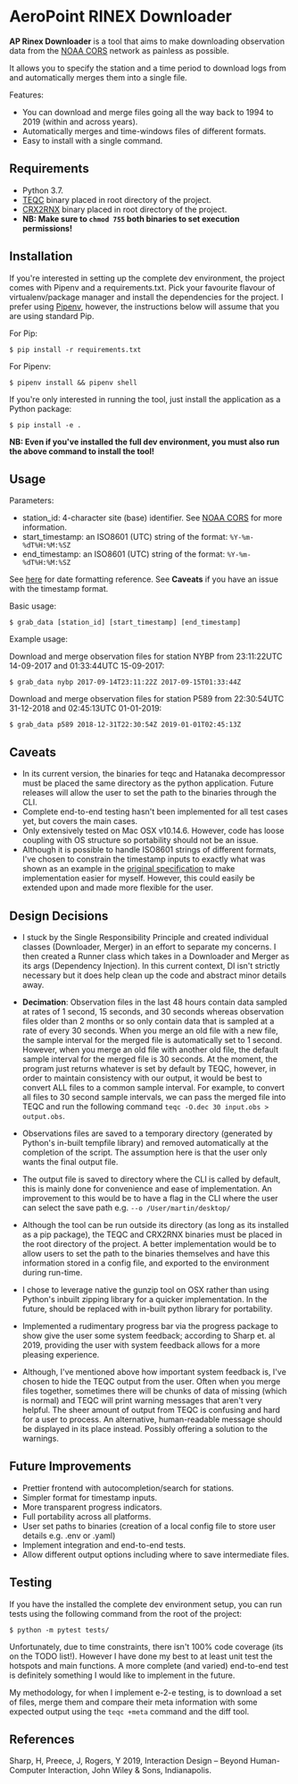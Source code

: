 # AeroPoint RINEX Downloader

**AP Rinex Downloader** is a tool that aims to make downloading observation data from the [NOAA CORS](http://geodesy.noaa.gov/CORS/) network as painless as possible.

It allows you to specify the station and a time period to download logs from and automatically merges them into a single file.

Features:

- You can download and merge files going all the way back to 1994 to 2019 (within and across years).
- Automatically merges and time-windows files of different formats.
- Easy to install with a single command.

## Requirements

- Python 3.7.
- [TEQC](https://www.unavco.org/software/data-processing/teqc/teqc.html) binary placed in root directory of the project.
- [CRX2RNX](http://terras.gsi.go.jp/ja/crx2rnx.html) binary placed in root directory of the project.
- **NB: Make sure to `chmod 755` both binaries to set execution permissions!**

## Installation

If you're interested in setting up the complete dev environment, the project comes with Pipenv and a requirements.txt. Pick your favourite flavour of virtualenv/package manager and install the dependencies for the project. I prefer using [Pipenv](https://github.com/pypa/pipenv), however, the instructions below will assume that you are using standard Pip.

For Pip:

`$ pip install -r requirements.txt`

For Pipenv:

`$ pipenv install && pipenv shell`

If you're only interested in running the tool, just install the application as a Python package:

`$ pip install -e .`

**NB: Even if you've installed the full dev environment, you must also run the above command to install the tool!**

## Usage

Parameters:

- station_id: 4-character site (base) identifier. See [NOAA CORS](http://geodesy.noaa.gov/CORS/) for more information.
- start_timestamp: an ISO8601 (UTC) string of the format: `%Y-%m-%dT%H:%M:%SZ`
- end_timestamp: an ISO8601 (UTC) string of the format: `%Y-%m-%dT%H:%M:%SZ`

See [here](http://strftime.org/) for date formatting reference. See **Caveats** if you have an issue with the timestamp format.

Basic usage:

`$ grab_data [station_id] [start_timestamp] [end_timestamp]`

Example usage:

Download and merge observation files for station NYBP from 23:11:22UTC 14-09-2017 and 01:33:44UTC 15-09-2017:

`$ grab_data nybp 2017-09-14T23:11:22Z 2017-09-15T01:33:44Z`

Download and merge observation files for station P589 from 22:30:54UTC 31-12-2018 and 02:45:13UTC 01-01-2019:

`$ grab_data p589 2018-12-31T22:30:54Z 2019-01-01T02:45:13Z`

## Caveats

- In its current version, the binaries for teqc and Hatanaka decompressor must be placed the same directory as the python application. Future releases will allow the user to set the path to the binaries through the CLI.
- Complete end-to-end testing hasn't been implemented for all test cases yet, but covers the main cases.
- Only extensively tested on Mac OSX v10.14.6. However, code has loose coupling with OS structure so portability should not be an issue.
- Although it is possible to handle ISO8601 strings of different formats, I've chosen to constrain the timestamp inputs to exactly what was shown as an example in the [original specification](https://github.com/PropellerAero/aeropoint-programming-challenge) to make implementation easier for myself. However, this could easily be extended upon and made more flexible for the user.

## Design Decisions

- I stuck by the Single Responsibility Principle and created individual classes (Downloader, Merger) in an effort to separate my concerns. I then created a Runner class which takes in a Downloader and Merger as its args (Dependency Injection). In this current context, DI isn't strictly necessary but it does help clean up the code and abstract minor details away.

- **Decimation**: Observation files in the last 48 hours contain data sampled at rates of 1 second, 15 seconds, and 30 seconds whereas observation files older than 2 months or so only contain data that is sampled at a rate of every 30 seconds. When you merge an old file with a new file, the sample interval for the merged file is automatically set to 1 second. However, when you merge an old file with another old file, the default sample interval for the merged file is 30 seconds. At the moment, the program just returns whatever is set by default by TEQC, however, in order to maintain consistency with our output, it would be best to convert ALL files to a common sample interval. For example, to convert all files to 30 second sample intervals, we can pass the merged file into TEQC and run the following command `teqc -O.dec 30 input.obs > output.obs`.

- Observations files are saved to a temporary directory (generated by Python's in-built tempfile library) and removed automatically at the completion of the script. The assumption here is that the user only wants the final output file.

- The output file is saved to directory where the CLI is called by default, this is mainly done for convenience and ease of implementation. An improvement to this would be to have a flag in the CLI where the user can select the save path e.g. `--o /User/martin/desktop/`

- Although the tool can be run outside its directory (as long as its installed as a pip package), the TEQC and CRX2RNX binaries must be placed in the root directory of the project. A better implementation would be to allow users to set the path to the binaries themselves and have this information stored in a config file, and exported to the environment during run-time.

- I chose to leverage native the gunzip tool on OSX rather than using Python's inbuilt zipping library for a quicker implementation. In the future, should be replaced with in-built python library for portability.

- Implemented a rudimentary progress bar via the progress package to show give the user some system feedback; according to Sharp et. al 2019, providing the user with system feedback allows for a more pleasing experience.

- Although, I've mentioned above how important system feedback is, I've chosen to hide the TEQC output from the user. Often when you merge files together, sometimes there will be chunks of data of missing (which is normal) and TEQC will print warning messages that aren't very helpful. The sheer amount of output from TEQC is confusing and hard for a user to process. An alternative, human-readable message should be displayed in its place instead. Possibly offering a solution to the warnings.

## Future Improvements

- Prettier frontend with autocompletion/search for stations.
- Simpler format for timestamp inputs.
- More transparent progress indicators.
- Full portability across all platforms.
- User set paths to binaries (creation of a local config file to store user details e.g. .env or .yaml)
- Implement integration and end-to-end tests.
- Allow different output options including where to save intermediate files.

## Testing

If you have the installed the complete dev environment setup, you can run tests using the following command from the root of the project:

`$ python -m pytest tests/`

Unfortunately, due to time constraints, there isn't 100% code coverage (its on the TODO list!). However I have done my best to at least unit test the hotspots and main functions. A more complete (and varied) end-to-end test is definitely something I would like to implement in the future.

My methodology, for when I implement e-2-e testing, is to download a set of files, merge them and compare their meta information with some expected output using the `teqc +meta` command and the diff tool.

## References

Sharp, H, Preece, J, Rogers, Y 2019, Interaction Design – Beyond Human-Computer Interaction, John Wiley & Sons, Indianapolis.
